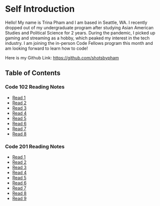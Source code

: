 # Self Introduction

Hello! My name is Trina Pham and I am based in Seattle, WA. I recently dropped out of my undergraduate program after studying Asian American Studies and Political Science for 2 years. During the pandemic, I picked up gaming and streaming as a hobby, which peaked my interest in the tech industry. I am joining the in-person Code Fellows program this month and am looking forward to learn how to code!

Here is my Github Link:
https://github.com/shotsbypham

## Table of Contents

### Code 102 Reading Notes

- [Read 1](102_read01.md)
- [Read 2](102_read02.md)
- [Read 3](102_read03.md)
- [Read 4](102_read04.md)
- [Read 5](102_read05.md)
- [Read 6](102_read06.md)
- [Read 7](102_read07.md)
- [Read 8](102_read08.md)

### Code 201 Reading Notes

- [Read 1](201_class-01.md)
- [Read 2](201_class02.md)
- [Read 3](201_class03.md)
- [Read 4](201_class04.md)
- [Read 5](201_read05.md)
- [Read 6](201_read06.md)
- [Read 7](201_read07.md)
- [Read 8](201_read08.md)
- [Read 9](201_read09.md)
